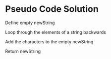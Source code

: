 # Pseudo Code Solution

Define empty newString

Loop through the elements of a string backwards

Add the characters to the empty newString

Return newString